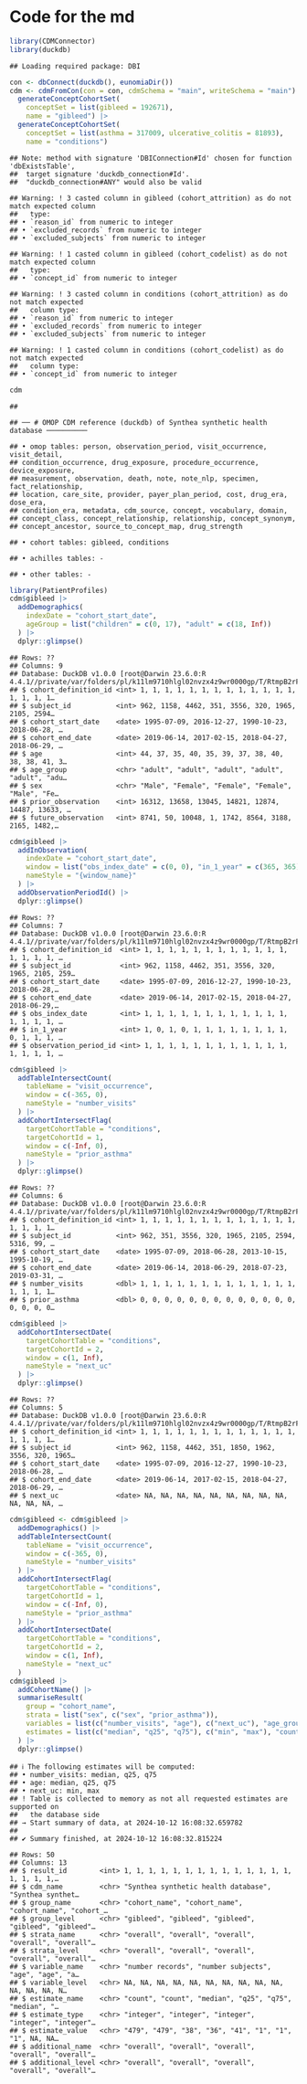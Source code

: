 Code for the md
================

``` r
library(CDMConnector)
library(duckdb)
```

    ## Loading required package: DBI

``` r
con <- dbConnect(duckdb(), eunomiaDir())
cdm <- cdmFromCon(con = con, cdmSchema = "main", writeSchema = "main") |>
  generateConceptCohortSet(
    conceptSet = list(gibleed = 192671), 
    name = "gibleed") |>
  generateConceptCohortSet(
    conceptSet = list(asthma = 317009, ulcerative_colitis = 81893), 
    name = "conditions")
```

    ## Note: method with signature 'DBIConnection#Id' chosen for function 'dbExistsTable',
    ##  target signature 'duckdb_connection#Id'.
    ##  "duckdb_connection#ANY" would also be valid

    ## Warning: ! 3 casted column in gibleed (cohort_attrition) as do not match expected column
    ##   type:
    ## • `reason_id` from numeric to integer
    ## • `excluded_records` from numeric to integer
    ## • `excluded_subjects` from numeric to integer

    ## Warning: ! 1 casted column in gibleed (cohort_codelist) as do not match expected column
    ##   type:
    ## • `concept_id` from numeric to integer

    ## Warning: ! 3 casted column in conditions (cohort_attrition) as do not match expected
    ##   column type:
    ## • `reason_id` from numeric to integer
    ## • `excluded_records` from numeric to integer
    ## • `excluded_subjects` from numeric to integer

    ## Warning: ! 1 casted column in conditions (cohort_codelist) as do not match expected
    ##   column type:
    ## • `concept_id` from numeric to integer

``` r
cdm
```

    ## 

    ## ── # OMOP CDM reference (duckdb) of Synthea synthetic health database ──────────

    ## • omop tables: person, observation_period, visit_occurrence, visit_detail,
    ## condition_occurrence, drug_exposure, procedure_occurrence, device_exposure,
    ## measurement, observation, death, note, note_nlp, specimen, fact_relationship,
    ## location, care_site, provider, payer_plan_period, cost, drug_era, dose_era,
    ## condition_era, metadata, cdm_source, concept, vocabulary, domain,
    ## concept_class, concept_relationship, relationship, concept_synonym,
    ## concept_ancestor, source_to_concept_map, drug_strength

    ## • cohort tables: gibleed, conditions

    ## • achilles tables: -

    ## • other tables: -

``` r
library(PatientProfiles)
cdm$gibleed |>
  addDemographics(
    indexDate = "cohort_start_date", 
    ageGroup = list("children" = c(0, 17), "adult" = c(18, Inf))
  ) |>
  dplyr::glimpse()
```

    ## Rows: ??
    ## Columns: 9
    ## Database: DuckDB v1.0.0 [root@Darwin 23.6.0:R 4.4.1//private/var/folders/pl/k11lm9710hlgl02nvzx4z9wr0000gp/T/RtmpB2rF80/file2c3a7053b02b.duckdb]
    ## $ cohort_definition_id <int> 1, 1, 1, 1, 1, 1, 1, 1, 1, 1, 1, 1, 1, 1, 1, 1, 1…
    ## $ subject_id           <int> 962, 1158, 4462, 351, 3556, 320, 1965, 2105, 2594…
    ## $ cohort_start_date    <date> 1995-07-09, 2016-12-27, 1990-10-23, 2018-06-28, …
    ## $ cohort_end_date      <date> 2019-06-14, 2017-02-15, 2018-04-27, 2018-06-29, …
    ## $ age                  <int> 44, 37, 35, 40, 35, 39, 37, 38, 40, 38, 38, 41, 3…
    ## $ age_group            <chr> "adult", "adult", "adult", "adult", "adult", "adu…
    ## $ sex                  <chr> "Male", "Female", "Female", "Female", "Male", "Fe…
    ## $ prior_observation    <int> 16312, 13658, 13045, 14821, 12874, 14487, 13633, …
    ## $ future_observation   <int> 8741, 50, 10048, 1, 1742, 8564, 3188, 2165, 1482,…

``` r
cdm$gibleed |>
  addInObservation(
    indexDate = "cohort_start_date",
    window = list("obs_index_date" = c(0, 0), "in_1_year" = c(365, 365)),
    nameStyle = "{window_name}"
  ) |>
  addObservationPeriodId() |>
  dplyr::glimpse()
```

    ## Rows: ??
    ## Columns: 7
    ## Database: DuckDB v1.0.0 [root@Darwin 23.6.0:R 4.4.1//private/var/folders/pl/k11lm9710hlgl02nvzx4z9wr0000gp/T/RtmpB2rF80/file2c3a7053b02b.duckdb]
    ## $ cohort_definition_id  <int> 1, 1, 1, 1, 1, 1, 1, 1, 1, 1, 1, 1, 1, 1, 1, 1, …
    ## $ subject_id            <int> 962, 1158, 4462, 351, 3556, 320, 1965, 2105, 259…
    ## $ cohort_start_date     <date> 1995-07-09, 2016-12-27, 1990-10-23, 2018-06-28,…
    ## $ cohort_end_date       <date> 2019-06-14, 2017-02-15, 2018-04-27, 2018-06-29,…
    ## $ obs_index_date        <int> 1, 1, 1, 1, 1, 1, 1, 1, 1, 1, 1, 1, 1, 1, 1, 1, …
    ## $ in_1_year             <int> 1, 0, 1, 0, 1, 1, 1, 1, 1, 1, 1, 1, 0, 1, 1, 1, …
    ## $ observation_period_id <int> 1, 1, 1, 1, 1, 1, 1, 1, 1, 1, 1, 1, 1, 1, 1, 1, …

``` r
cdm$gibleed |>
  addTableIntersectCount(
    tableName = "visit_occurrence",
    window = c(-365, 0),
    nameStyle = "number_visits"
  ) |>
  addCohortIntersectFlag(
    targetCohortTable = "conditions",
    targetCohortId = 1,
    window = c(-Inf, 0),
    nameStyle = "prior_asthma"
  ) |>
  dplyr::glimpse()
```

    ## Rows: ??
    ## Columns: 6
    ## Database: DuckDB v1.0.0 [root@Darwin 23.6.0:R 4.4.1//private/var/folders/pl/k11lm9710hlgl02nvzx4z9wr0000gp/T/RtmpB2rF80/file2c3a7053b02b.duckdb]
    ## $ cohort_definition_id <int> 1, 1, 1, 1, 1, 1, 1, 1, 1, 1, 1, 1, 1, 1, 1, 1, 1…
    ## $ subject_id           <int> 962, 351, 3556, 320, 1965, 2105, 2594, 5316, 99, …
    ## $ cohort_start_date    <date> 1995-07-09, 2018-06-28, 2013-10-15, 1995-10-19, …
    ## $ cohort_end_date      <date> 2019-06-14, 2018-06-29, 2018-07-23, 2019-03-31, …
    ## $ number_visits        <dbl> 1, 1, 1, 1, 1, 1, 1, 1, 1, 1, 1, 1, 1, 1, 1, 1, 1…
    ## $ prior_asthma         <dbl> 0, 0, 0, 0, 0, 0, 0, 0, 0, 0, 0, 0, 0, 0, 0, 0, 0…

``` r
cdm$gibleed |>
  addCohortIntersectDate(
    targetCohortTable = "conditions",
    targetCohortId = 2,
    window = c(1, Inf), 
    nameStyle = "next_uc"
  ) |>
  dplyr::glimpse()
```

    ## Rows: ??
    ## Columns: 5
    ## Database: DuckDB v1.0.0 [root@Darwin 23.6.0:R 4.4.1//private/var/folders/pl/k11lm9710hlgl02nvzx4z9wr0000gp/T/RtmpB2rF80/file2c3a7053b02b.duckdb]
    ## $ cohort_definition_id <int> 1, 1, 1, 1, 1, 1, 1, 1, 1, 1, 1, 1, 1, 1, 1, 1, 1…
    ## $ subject_id           <int> 962, 1158, 4462, 351, 1850, 1962, 3556, 320, 1965…
    ## $ cohort_start_date    <date> 1995-07-09, 2016-12-27, 1990-10-23, 2018-06-28, …
    ## $ cohort_end_date      <date> 2019-06-14, 2017-02-15, 2018-04-27, 2018-06-29, …
    ## $ next_uc              <date> NA, NA, NA, NA, NA, NA, NA, NA, NA, NA, NA, NA, …

``` r
cdm$gibleed <- cdm$gibleed |>
  addDemographics() |>
  addTableIntersectCount(
    tableName = "visit_occurrence",
    window = c(-365, 0),
    nameStyle = "number_visits"
  ) |>
  addCohortIntersectFlag(
    targetCohortTable = "conditions",
    targetCohortId = 1,
    window = c(-Inf, 0),
    nameStyle = "prior_asthma"
  ) |>
  addCohortIntersectDate(
    targetCohortTable = "conditions",
    targetCohortId = 2,
    window = c(1, Inf),
    nameStyle = "next_uc"
  ) 
cdm$gibleed |>
  addCohortName() |>
  summariseResult(
    group = "cohort_name",
    strata = list("sex", c("sex", "prior_asthma")),
    variables = list(c("number_visits", "age"), c("next_uc"), "age_group"),
    estimates = list(c("median", "q25", "q75"), c("min", "max"), "count")
  ) |>
  dplyr::glimpse()
```

    ## ℹ The following estimates will be computed:
    ## • number_visits: median, q25, q75
    ## • age: median, q25, q75
    ## • next_uc: min, max
    ## ! Table is collected to memory as not all requested estimates are supported on
    ##   the database side
    ## → Start summary of data, at 2024-10-12 16:08:32.659782
    ## 
    ## ✔ Summary finished, at 2024-10-12 16:08:32.815224

    ## Rows: 50
    ## Columns: 13
    ## $ result_id        <int> 1, 1, 1, 1, 1, 1, 1, 1, 1, 1, 1, 1, 1, 1, 1, 1, 1, 1,…
    ## $ cdm_name         <chr> "Synthea synthetic health database", "Synthea synthet…
    ## $ group_name       <chr> "cohort_name", "cohort_name", "cohort_name", "cohort_…
    ## $ group_level      <chr> "gibleed", "gibleed", "gibleed", "gibleed", "gibleed"…
    ## $ strata_name      <chr> "overall", "overall", "overall", "overall", "overall"…
    ## $ strata_level     <chr> "overall", "overall", "overall", "overall", "overall"…
    ## $ variable_name    <chr> "number records", "number subjects", "age", "age", "a…
    ## $ variable_level   <chr> NA, NA, NA, NA, NA, NA, NA, NA, NA, NA, NA, NA, NA, N…
    ## $ estimate_name    <chr> "count", "count", "median", "q25", "q75", "median", "…
    ## $ estimate_type    <chr> "integer", "integer", "integer", "integer", "integer"…
    ## $ estimate_value   <chr> "479", "479", "38", "36", "41", "1", "1", "1", NA, NA…
    ## $ additional_name  <chr> "overall", "overall", "overall", "overall", "overall"…
    ## $ additional_level <chr> "overall", "overall", "overall", "overall", "overall"…
